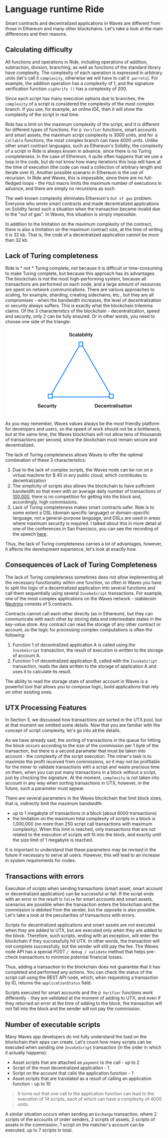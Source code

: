 # Language runtime Ride

Smart contracts and decentralized applications in Waves are different from those in Ethereum and many other blockchains. Let's take a look at the main differences and their reasons.

## Calculating difficulty

All functions and operations in Ride, including operations of addition, subtraction, division, branching, as well as functions of the standard library have complexity. The complexity of each operation is expressed in arbitrary units (let's call it `complexity`, otherwise we will have to call it` parrots`). For example, the addition operation has a complexity of 1, and the signature verification function `sigVerify ()` has a complexity of 200.

Since each script has many execution options due to branches, the `complexity` of a script is considered the complexity of the most complex branch. If you use, for example, an online IDE, then it will show the complexity of the script in real time.

Ride has a limit on the maximum complexity of the script, and it is different for different types of functions. For `@ Verifier` functions, smart accounts and smart assets, the maximum script complexity is 3000 units, and for` @ Callable` functions, the most complex branch can have 4000 units. Unlike other smart contract languages, such as Ethereum's Solidity, the complexity of a script in Ride is always known in advance, since there is no Turing completeness. In the case of Ethereum, it quite often happens that we use a loop in the code, but do not know how many iterations this loop will have at the time of execution (the code can read a collection of arbitrary length and iterate over it). Another possible scenario in Ethereum is the use of recursion. In Ride and Waves, this is impossible, since there are no full-fledged loops - the `FOLD` macro limits the maximum number of executions in advance, and there are simply no recursions as such.

The well-known complexity eliminates Ethereum's `Out of gas` problem. Everyone who wrote smart contracts and made decentralized applications on Solidity faced such a situation when the transaction became invalid due to the "out of gas". In Waves, this situation is simply impossible.

In addition to the limitation on the maximum complexity of the contract, there is also a limitation on the maximum contract size, at the time of writing it is 32 kb. That is, the code of a decentralized application cannot be more than 32 kb.

## Lack of Turing completeness

Ride is * not * Turing complete, not because it is difficult or time-consuming to make Turing complete, but because this approach has its advantages. The blockchain is not the most high-performing system, because all transactions are performed on each node, and a large amount of resources are spent on network communications. There are various approaches to scaling, for example, sharding, creating sidechains, etc., but they are all compromises - when the bandwidth increases, the level of decentralization or security always suffers. This is exactly what the blockchain trilemma claims. Of the 3 characteristics of the blockchain - decentralization, speed and security, only 2 can be fully ensured. Or in other words, you need to choose one side of the triangle:

![The blockchain trilemma](../../assets/6-2-1-the-blockchain-trilemma.png "The blockchain trilemma")

As you may remember, Waves values ​​always be the most friendly platform for developers and users, so the speed of work should not be a bottleneck, but at the same time, the Waves blockchain will not allow tens of thousands of transactions per second, since the blockchain must remain secure and decentralized.

The lack of Turing completeness allows Waves to offer the optimal combination of these 3 characteristics:

1. Due to the lack of complex scripts, the Waves node can be run on a virtual machine for $ 40 in any public cloud, which contributes to decentralization
2. The simplicity of scripts also allows the blockchain to have sufficient bandwidth so that even with an average daily number of transactions of [100,000](http://dev.pywaves.org/txs/), there is no competition for getting into the block and, accordingly, high commissions.
3. Lack of Turing completeness makes smart contracts safer. Ride is to some extent a DSL (domain specific language) or domain-specific language, not a general-purpose language, and DSLs are used in areas where maximum security is required. I talked about this in more detail at one of the conferences in San Francisco, you can see the recording of the speech [here](https://www.youtube.com/watch?v=gMcif_ADWak).

Thus, the lack of Turing completeness carries a lot of advantages, however, it affects the development experience, let's look at exactly how.

## Consequences of Lack of Turing Completeness

The lack of Turing completeness sometimes does not allow implementing all the necessary functionality within one function, so often in Waves you have to split the logic of a decentralized application into several functions and call them sequentially using several `InvokeScript` transactions. For example, one of the most complex applications on the Waves network - stablecoin [Neutrino](https://neutrino.at) consists of 5 contracts.

Contracts cannot call each other directly (as in Ethereum), but they can communicate with each other by storing data and intermediate states in the key-value store. Any contract can read the storage of any other contract or account, so the logic for processing complex computations is often the following:

1. Function 1 of decentralized application A is called using the `InvokeScript` transaction, the result of execution is written to the storage of account A.
2. Function 1 of decentralized application B, called with the `InvokeScript` transaction, reads the data written to the storage of application A and uses it to calculate its result.

The ability to read the storage state of another account in Waves is a powerful tool that allows you to compose logic, build applications that rely on other existing ones.

## UTX Processing Features

In Section 5, we discussed how transactions are sorted in the UTX pool, but at that moment we omitted some details. Now that you are familiar with the concept of script complexity, let's go into all the details.

As we have already said, the sorting of transactions in the queue for hitting the block occurs according to the size of the commission per 1 byte of the transaction, but there is a second parameter that must be taken into account - the complexity of the script execution. The miner's task is to maximize the profit received from commissions, so it may not be profitable for the miner to validate transactions with a script and waste precious time on them, when you can put many transactions in a block without a script, just by checking the signature. At the moment, `complexity` is not taken into account in any way when sorting transactions in UTX, however, in the future, such a parameter must appear.

There are several parameters in the Waves blockchain that limit block sizes, that is, indirectly limit the maximum bandwidth:

- up to 1 megabyte of transactions in a block (about 6000 transactions)
- the limitation on the maximum total complexity of scripts in a block is 1,000,000 (no more than 250 script call transactions with maximum complexity). When this limit is reached, only transactions that are not related to the execution of scripts will fit into the block, and exactly until the size limit of 1 megabyte is reached.

It is important to understand that these parameters may be revised in the future if necessary to serve all users. However, this will lead to an increase in system requirements for nodes.

## Transactions with errors

Execution of scripts when sending transactions (smart asset, smart account or decentralized application) can be successful or fail. If the script ends with an error or the result is `false` for smart accounts and smart assets, scenarios are possible when the transaction enters the blockchain and the commission is debited from the sender, but the opposite is also possible. Let's take a look at the peculiarities of transactions with errors.

Scripts for decentralized applications and smart assets are not executed when they are added to UTX, but are executed only when they are added to the block. Therefore, such scripts, ending with an exception, will enter the blockchain if they successfully hit UTX. In other words, the transaction will not complete successfully, but the sender will still pay the fee. The Waves node API has a special POST `/ debug / validate` method that helps pre-check transactions to minimize potential financial losses.

Thus, adding a transaction to the blockchain does not guarantee that it has completed and performed any actions. You can check the status of the script call using the REST API node, which, when requesting a transaction by ID, returns the `applicationStatus` field.

Scripts executed for smart accounts and the `@ Verifier` functions work differently - they are validated at the moment of adding to UTX, and even if they returned an error at the time of adding to the block, the transaction will not fall into the block and the sender will not pay the commission.

## Number of executable scripts

Many Waves app developers do not fully understand the load on the blockchain their apps can create. Let's count how many scripts can be executed when sending one `InvokeScript` transaction (in the order in which it actually happens):

- Asset scripts that are attached as `payment` to the call - up to 2
- Script of the most decentralized application - 1
- Script on the account that calls the application function - 1
- Asset scripts that are translated as a result of calling an application function - up to 10

> It turns out that one call to the application function can lead to the execution of 14 scripts, each of which can have a complexity of 4000 units.

A similar situation occurs when sending an `Exchange` transaction, where 2 scripts of the accounts of order senders, 2 scripts of assets, 2 scripts of assets in the commission, 1 script on the matcher's account can be executed, up to 7 scripts in total.